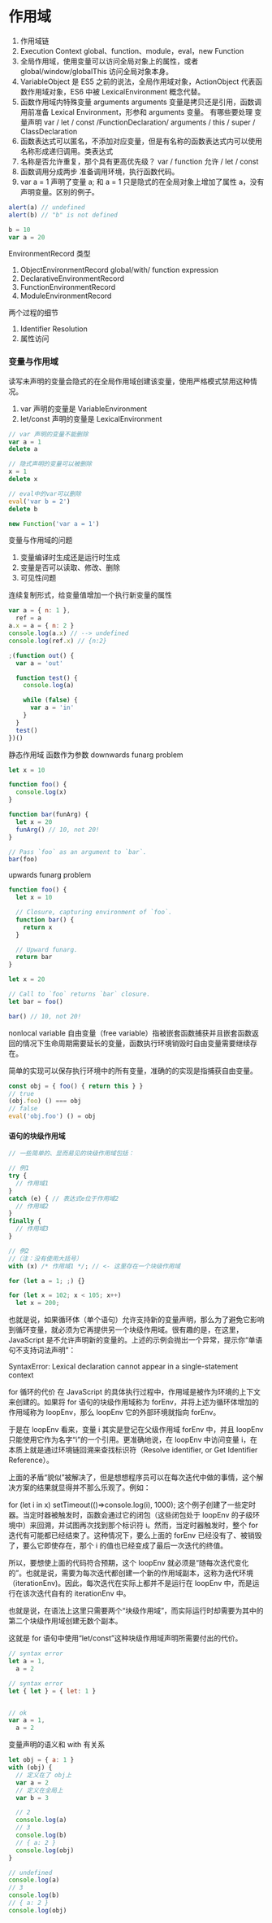 # 作用域

1. 作用域链
1. Execution Context global、function、module，eval，new Function
1. 全局作用域，使用变量可以访问全局对象上的属性，或者 global/window/globalThis 访问全局对象本身。
1. VariableObject 是 ES5 之前的说法，全局作用域对象，ActionObject 代表函数作用域对象，ES6 中被 LexicalEnvironment 概念代替。
1. 函数作用域内特殊变量 arguments arguments 变量是拷贝还是引用，函数调用前准备 Lexical Environment，形参和 arguments 变量。 有哪些要处理 变量声明 var / let / const /FunctionDeclaration/ arguments / this / super / ClassDeclaration
1. 函数表达式可以匿名，不添加对应变量，但是有名称的函数表达式内可以使用名称形成递归调用。类表达式
1. 名称是否允许重复，那个具有更高优先级？ var / function 允许 / let / const
1. 函数调用分成两步 准备调用环境，执行函数代码。
1. var a = 1 声明了变量 a; 和 a = 1 只是隐式的在全局对象上增加了属性 a，没有声明变量。区别的例子。

```js
alert(a) // undefined
alert(b) // "b" is not defined

b = 10
var a = 20
```

EnvironmentRecord 类型

1. ObjectEnvironmentRecord global/with/ function expression
1. DeclarativeEnvironmentRecord
1. FunctionEnvironmentRecord
1. ModuleEnvironmentRecord

两个过程的细节

1. Identifier Resolution
1. 属性访问

### 变量与作用域

读写未声明的变量会隐式的在全局作用域创建该变量，使用严格模式禁用这种情况。

1. var 声明的变量是 VariableEnvironment
1. let/const 声明的变量是 LexicalEnvironment

```js
// var 声明的变量不能删除
var a = 1
delete a

// 隐式声明的变量可以被删除
x = 1
delete x

// eval中的var可以删除
eval('var b = 2')
delete b

new Function('var a = 1')
```

变量与作用域的问题

1. 变量编译时生成还是运行时生成
1. 变量是否可以读取、修改、删除
1. 可见性问题

连续复制形式，给变量值增加一个执行新变量的属性

```js
var a = { n: 1 },
  ref = a
a.x = a = { n: 2 }
console.log(a.x) // --> undefined
console.log(ref.x) // {n:2}
```

```js
;(function out() {
  var a = 'out'

  function test() {
    console.log(a)

    while (false) {
      var a = 'in'
    }
  }
  test()
})()
```

静态作用域 函数作为参数 downwards funarg problem

```js
let x = 10

function foo() {
  console.log(x)
}

function bar(funArg) {
  let x = 20
  funArg() // 10, not 20!
}

// Pass `foo` as an argument to `bar`.
bar(foo)
```

upwards funarg problem

```js
function foo() {
  let x = 10

  // Closure, capturing environment of `foo`.
  function bar() {
    return x
  }

  // Upward funarg.
  return bar
}

let x = 20

// Call to `foo` returns `bar` closure.
let bar = foo()

bar() // 10, not 20!
```

nonlocal variable
自由变量（free variable）指被嵌套函数捕获并且嵌套函数返回的情况下生命周期需要延长的变量，函数执行环境销毁时自由变量需要继续存在。

简单的实现可以保存执行环境中的所有变量，准确的的实现是指捕获自由变量。

```js
const obj = { foo() { return this } }
// true
(obj.foo) () === obj
// false
eval('obj.foo') () = obj
```

#### 语句的块级作用域

```js
// 一些简单的、显而易见的块级作用域包括：

// 例1
try {
  // 作用域1
}
catch (e) { // 表达式e位于作用域2
  // 作用域2
}
finally {
  // 作用域3
}

// 例2
//（注：没有使用大括号）
with (x) /* 作用域1 */; // <- 这里存在一个块级作用域

for (let a = 1; ;) {}

for (let x = 102; x < 105; x++)
  let x = 200;
```

也就是说，如果循环体（单个语句）允许支持新的变量声明，那么为了避免它影响到循环变量，就必须为它再提供另一个块级作用域。很有趣的是，在这里，JavaScript 是不允许声明新的变量的。上述的示例会抛出一个异常，提示你“单语句不支持词法声明”：

SyntaxError: Lexical declaration cannot appear in a single-statement context

for 循环的代价
在 JavaScript 的具体执行过程中，作用域是被作为环境的上下文来创建的。如果将 for 语句的块级作用域称为 forEnv，并将上述为循环体增加的作用域称为 loopEnv，那么 loopEnv 它的外部环境就指向 forEnv。

于是在 loopEnv 看来，变量 i 其实是登记在父级作用域 forEnv 中，并且 loopEnv 只能使用它作为名字“i”的一个引用。更准确地说，在 loopEnv 中访问变量 i，在本质上就是通过环境链回溯来查找标识符（Resolve identifier, or Get Identifier Reference）。

上面的矛盾“貌似”被解决了，但是想想程序员可以在每次迭代中做的事情，这个解决方案的结果就显得并不那么乐观了。例如：

for (let i in x)
setTimeout(()=>console.log(i), 1000);
这个例子创建了一些定时器。当定时器被触发时，函数会通过它的闭包（这些闭包处于 loopEnv 的子级环境中）来回溯，并试图再次找到那个标识符 i。然而，当定时器触发时，整个 for 迭代有可能都已经结束了。这种情况下，要么上面的 forEnv 已经没有了、被销毁了，要么它即使存在，那个 i 的值也已经变成了最后一次迭代的终值。

所以，要想使上面的代码符合预期，这个 loopEnv 就必须是“随每次迭代变化的”。也就是说，需要为每次迭代都创建一个新的作用域副本，这称为迭代环境（iterationEnv)。因此，每次迭代在实际上都并不是运行在 loopEnv 中，而是运行在该次迭代自有的 iterationEnv 中。

也就是说，在语法上这里只需要两个“块级作用域”，而实际运行时却需要为其中的第二个块级作用域创建无数个副本。

这就是 for 语句中使用“let/const”这种块级作用域声明所需要付出的代价。

```js
// syntax error
let a = 1,
  a = 2

// syntax error
let { let } = { let: 1 }


// ok
var a = 1,
  a = 2
```

变量声明的语义和 with 有关系

```js
let obj = { a: 1 }
with (obj) {
  // 定义在了 obj上
  var a = 2
  // 定义在全局上
  var b = 3

  // 2
  console.log(a)
  // 3
  console.log(b)
  // { a: 2 }
  console.log(obj)
}

// undefined
console.log(a)
// 3
console.log(b)
// { a: 2 }
console.log(obj)
```
